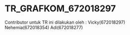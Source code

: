 # TR_GRAFKOM_672018297

Contributor untuk TR ini dilakukan oleh :
Vicky(672018297)
Nehemia(672018354)
Adi(672018277)
